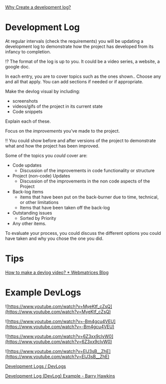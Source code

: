 
[Why Create a development log?](https://gunmetalarcadia.com/wordpress/10-things-i-learned-in-one-year-of-keeping-a-devlog/)

# Development Log

At regular intervals (check the requirements) you will be updating a development log to demonstrate how the project has developed from its infancy to completion.

<aside>
⁉️ The format of the log is up to you. It could be a video series, a website, a google doc.

</aside>

In each entry, you are to cover topics such as the ones shown.. Choose any and all that apply. You can add sections if needed or if appropriate.

Make the devlog visual by including:

- screenshots
- videos/gifs of the project in its current state
- Code snippets

Explain each of these.

Focus on the *improvements* you’ve made to the project. 

<aside>
‼️ You could show before and after versions of the project to demonstrate what and how the project has been improved.

</aside>

Some of the topics you *could* cover are:

- Code updates
    - Discussion of the improvements in code functionality or structure
- Project (non-code) Updates
    - Discussion of the improvements in the non code aspects of the Project
- Back-log items
    - items that have been put on the back-burner due to time, technical, or other limitations
    - Items that have been taken off the back-log
- Outstanding issues
    - Sorted by Priority
- Any other items.

To evaluate your process, you could discuss the different options you could have taken and why you chose the one you did.

# Tips

[How to make a devlog video? * Webmatrices Blog](https://blog.webmatrices.com/how-to-make-a-devlog-video/)

# Example DevLogs

![https://www.youtube.com/watch?v=MyeKtf_cZsQ](https://www.youtube.com/watch?v=MyeKtf_cZsQ)

![https://www.youtube.com/watch?v=-Bm4gcu4VEU](https://www.youtube.com/watch?v=-Bm4gcu4VEU)

![https://www.youtube.com/watch?v=6Z3xx9clvW0](https://www.youtube.com/watch?v=6Z3xx9clvW0)

![https://www.youtube.com/watch?v=EIJ3sB__ZhE](https://www.youtube.com/watch?v=EIJ3sB__ZhE)

[Development Logs / DevLogs](https://www.notion.so/Development-Logs-DevLogs-e8204266fe204737966c9e4131602a4f?pvs=21) 

[Development Log (DevLog) Example - Barry Hawkins](https://barryhawkins.com/compendium/development-process/artifacts/examples/development-log-devlog-example/)